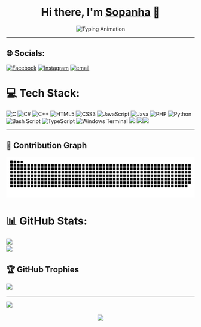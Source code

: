 <div align="center">
</div>  
<h1 align="center">
  Hi there, I'm <a href="https://github.com/V-Sopanha">Sopanha</a> 👋
</h1>

<p align="center">
<img src="https://readme-typing-svg.demolab.com?font=Fira+Code&size=22&pause=1000&color=F79327&center=true&vCenter=true&width=500&lines=Welcome+to+my+GitHub!;I+am+a+Passionate+Developer;Always+Learning+New+Things!" alt="Typing Animation">
</p>


--- 

## 🌐 Socials:
[![Facebook](https://img.shields.io/badge/Facebook-%231877F2.svg?logo=Facebook&logoColor=white)](https://www.facebook.com/voeun.sopanha.883224) [![Instagram](https://img.shields.io/badge/Instagram-%23E4405F.svg?logo=Instagram&logoColor=white)](https://instagram.com/sopanhavoeun23) [![email](https://img.shields.io/badge/Email-D14836?logo=gmail&logoColor=white)](mailto:Sopanha2310@gmail.com) 

# 💻 Tech Stack:
![C](https://img.shields.io/badge/c-%2300599C.svg?style=for-the-badge&logo=c&logoColor=white) ![C#](https://img.shields.io/badge/c%23-%23239120.svg?style=for-the-badge&logo=csharp&logoColor=white) ![C++](https://img.shields.io/badge/c++-%2300599C.svg?style=for-the-badge&logo=c%2B%2B&logoColor=white) ![HTML5](https://img.shields.io/badge/html5-%23E34F26.svg?style=for-the-badge&logo=html5&logoColor=white) ![CSS3](https://img.shields.io/badge/css3-%231572B6.svg?style=for-the-badge&logo=css3&logoColor=white) ![JavaScript](https://img.shields.io/badge/javascript-%23323330.svg?style=for-the-badge&logo=javascript&logoColor=%23F7DF1E) ![Java](https://img.shields.io/badge/java-%23ED8B00.svg?style=for-the-badge&logo=openjdk&logoColor=white) ![PHP](https://img.shields.io/badge/php-%23777BB4.svg?style=for-the-badge&logo=php&logoColor=white) ![Python](https://img.shields.io/badge/python-3670A0?style=for-the-badge&logo=python&logoColor=ffdd54) ![Bash Script](https://img.shields.io/badge/bash_script-%23121011.svg?style=for-the-badge&logo=gnu-bash&logoColor=white) ![TypeScript](https://img.shields.io/badge/typescript-%23007ACC.svg?style=for-the-badge&logo=typescript&logoColor=white) ![Windows Terminal](https://img.shields.io/badge/Windows%20Terminal-%234D4D4D.svg?style=for-the-badge&logo=windows-terminal&logoColor=white) <img src="https://img.shields.io/badge/Database-MySQL-blue?style=for-the-badge&logo=mysql&logoColor=white" /> <img src="https://img.shields.io/badge/Tools-XAMPP-orange?style=for-the-badge&logo=xampp&logoColor=white" /><img src="https://img.shields.io/badge/Editor-VS%20Code-blue?style=for-the-badge&logo=visualstudiocode&logoColor=white" />

----
## 🐍 Contribution Graph

<p align="center">
  <img src="https://raw.githubusercontent.com/V-Sopanha/V-Sopanha/output/github-snake.svg" alt="Snake animation">
</p>


# 📊 GitHub Stats:
![](https://nirzak-streak-stats.vercel.app/?user=V-Sopanha&theme=outrun&hide_border=false)<br/>
![](https://github-readme-stats.vercel.app/api/top-langs/?username=V-Sopanha&theme=outrun&hide_border=false&include_all_commits=false&count_private=false&layout=compact)

## 🏆 GitHub Trophies
![](https://github-profile-trophy.vercel.app/?username=V-Sopanha&theme=radical&no-frame=false&no-bg=false&margin-w=4)

---
[![](https://visitcount.itsvg.in/api?id=V-Sopanha&icon=0&color=0)](https://visitcount.itsvg.in)

<div align="center">
<img src="https://komarev.com/ghpvc/?username=V-Sopanha&&style=flat-square" align="center" />
</div> 

<!-- Proudly created with GPRM ( https://gprm.itsvg.in ) -->
